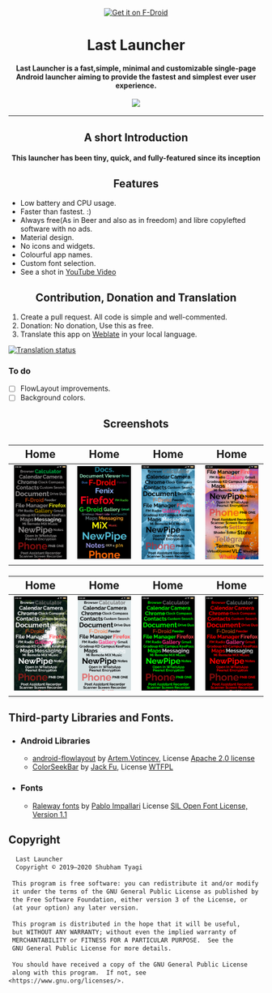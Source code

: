<p align="center"><a href="https://f-droid.org/packages/io.github.subhamtyagi.lastlauncher"><img src="https://f-droid.org/badge/get-it-on.png" alt="Get it on F-Droid" height="50"></a></p>
<h1 align="center"><b>Last Launcher</b></h1>
<h4 align="center">Last Launcher is a fast,simple, minimal and customizable single-page Android launcher aiming to provide the fastest and simplest ever user experience.</h4>
<p align="center">
<a href="https://hosted.weblate.org/projects/last-launcher" alt="Translate on Weblate"><img src="https://img.shields.io/badge/Translation-Weblate-red" ></a>
</p>
<hr>

<h2 align="center"><b>A short Introduction</b></h2>
<h4 align="center">This launcher has been tiny, quick, and fully-featured since its inception</h4>

<h2 align="center"><b> Features</b></h2>

* Low battery and CPU usage.
* Faster than fastest. :)
* Always free(As in Beer and also as in freedom) and libre copylefted software with no ads.
* Material design.
* No icons and widgets.
* Colourful app names.
* Custom font selection.
* See a shot in [YouTube Video](https://www.youtube.com/watch?v=SzhJgH4a2cU)


<h2 align="center"><b> Contribution, Donation and Translation</b></h2>

1. Create a pull request. All code is simple and well-commented.
2. Donation: No donation, Use this as free.
3. Translate this app on [Weblate](https://hosted.weblate.org/projects/last-launcher) in your local language.


[![Translation status](https://hosted.weblate.org/widgets/last-launcher/-/last-launcher/multi-blue.svg)](https://hosted.weblate.org/engage/last-launcher/?utm_source=widget)


### To do
* [ ] FlowLayout improvements.
* [ ] Background colors.

<h2 align="center"><b> Screenshots</b><h2>
 
| Home|Home|Home|Home|
|:-:|:-:|:-:|:-:|
| ![Home](/fastlane/metadata/android/en-US/images/phoneScreenshots/1.png?raw=true "Home")| ![Home](/fastlane/metadata/android/en-US/images/phoneScreenshots/2.jpg?raw=true "Home")|![Home](/fastlane/metadata/android/en-US/images/phoneScreenshots/3.png?raw=true "Home")|![Home](/fastlane/metadata/android/en-US/images/phoneScreenshots/4.png?raw=true )|


| Home|Home|Home|Home|
|:-:|:-:|:-:|:-:|
| ![Home](/fastlane/metadata/android/en-US/images/phoneScreenshots/5.png?raw=true "Home")| ![Home](/fastlane/metadata/android/en-US/images/phoneScreenshots/6.png?raw=true "Home")|![Home](/fastlane/metadata/android/en-US/images/phoneScreenshots/7.png?raw=true "Home")|![Home](/fastlane/metadata/android/en-US/images/phoneScreenshots/8.png?raw=true )|


## Third-party Libraries and Fonts.
* ### Android Libraries
  * [android-flowlayout](https://github.com/ApmeM/android-flowlayout) by [Artem.Votincev](https://github.com/ApmeM), License [Apache 2.0 license](http://www.apache.org/licenses/LICENSE-2.0)
  * [ColorSeekBar](https://github.com/rtugeek/ColorSeekBar) by [Jack Fu](https://github.com/rtugeek), License [WTFPL](http://www.wtfpl.net/)
* ### Fonts 
  * [Raleway fonts](https://github.com/impallari/Raleway/) by [Pablo Impallari](https://github.com/impallari) License [SIL Open Font License, Version 1.1](http://scripts.sil.org/OFL)

## Copyright

      Last Launcher
      Copyright © 2019–2020 Shubham Tyagi

     This program is free software: you can redistribute it and/or modify
     it under the terms of the GNU General Public License as published by
     the Free Software Foundation, either version 3 of the License, or
     (at your option) any later version.

     This program is distributed in the hope that it will be useful,
     but WITHOUT ANY WARRANTY; without even the implied warranty of
     MERCHANTABILITY or FITNESS FOR A PARTICULAR PURPOSE.  See the
     GNU General Public License for more details.

     You should have received a copy of the GNU General Public License
     along with this program.  If not, see <https://www.gnu.org/licenses/>.
